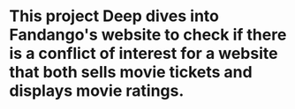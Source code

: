 # This project Deep dives into Fandango's website to check if there is a conflict of interest for a website that both sells movie tickets and displays movie ratings.

